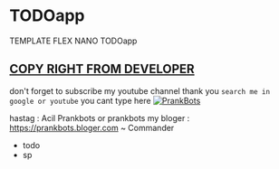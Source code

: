 # TODOapp
TEMPLATE FLEX NANO TODOapp

## [COPY RIGHT FROM DEVELOPER](https://developers.line.biz/en/docs/messaging-api/using-flex-messages/)

don't forget to subscribe my youtube channel thank you
``
search me in google or youtube
``
you cant type here
[![PrankBots](https://img.fireden.net/v/image/1461/72/1461725093324.gif "Prankbots")](https://bit.ly/2xbVxlh)

hastag : Acil Prankbots or prankbots
my bloger : https://prankbots.bloger.com
~ Commander
- todo
- sp
